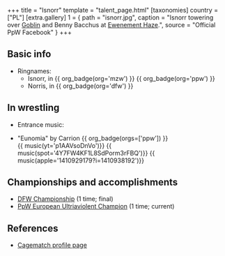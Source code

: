 +++
title = "Isnorr"
template = "talent_page.html"
[taxonomies]
country = ["PL"]
[extra.gallery]
1 = { path = "isnorr.jpg", caption = "Isnorr towering over [Goblin](@/w/goblin.md) and Benny Bacchus at [Ewenement Haze](@/e/ppw/2024-04-20-ppw-ewenement-haze.md).", source = "Official PpW Facebook" }
+++

## Basic info

* Ringnames:
  - Isnorr, in {{ org_badge(org='mzw') }} {{ org_badge(org='ppw') }}
  - Norris, in {{ org_badge(org='dfw') }}
 
## In wrestling

* Entrance music:
- "Eunomia" by Carrion
 {{ org_badge(orgs=['ppw']) }} <br>
 {{ music(yt='p1AAVsoDnVo')}}
 {{ music(spot='4Y7FW4KF1L8SdPorm3rFBQ')}}
 {{ music(apple='1410929179?i=1410938192')}}

## Championships and accomplishments

- [DFW Championship](@/c/dfw-championship.md) (1 time; final)
- [PpW European Ultriaviolent Champion](@/c/ppw-european-ultraviolent-championship.md) (1 time; current)

## References

* [Cagematch profile page](https://www.cagematch.net/?id=2&nr=24690)
